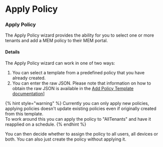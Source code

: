 # Apply Policy

### Apply Policy

The Apply Policy wizard provides the ability for you to select one or more tenants and add a MEM policy to their MEM portal.

#### Details <a href="#applypolicy-details" id="applypolicy-details"></a>

The Apply Policy wizard can work in one of two ways:

1. You can select a template from a predefined policy that you have already created.
2. You can enter the raw JSON. Please note that information on how to obtain the raw JSON is available in the [Add Policy Template documentation](https://github.com/KelvinTegelaar/CIPP/blob/website/docs/user/user-documentation/endpoint/mem/\[https:/cipp.app/docs/user/usingcipp/endpointmanagement/mempolicytemplates/README.md#add-policy-template]\(https://docs.cipp.app/user-documentation/endpoint/mem/add-policy-template\))]

{% hint style="warning" %}
Currently you can only apply new policies, applying policies doesn't update existing policies even if originally created from this template. \
To work around this you can apply the policy to "AllTenants" and have it reapplied on a schedule.
{% endhint %}

You can then decide whether to assign the policy to all users, all devices or both. You can also just create the policy without applying it.

